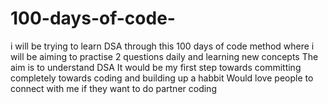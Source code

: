 # 100-days-of-code-
i will be trying to learn  DSA through this 100 days of code method where i will be aiming to practise 2 questions daily and learning new concepts 
The aim is to understand DSA 
It would be my first step towards committing completely towards coding and building up a habbit 
Would love people to connect with me if they want to do partner coding 
